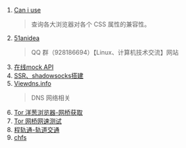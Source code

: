 1. [Can i use](http://caniuse.com) 
   > 查询各大浏览器对各个 CSS 属性的兼容性。
2. [51anidea](http://www.51anidea.com)
   > QQ 群（928186694）【Linux、计算机技术交流】网站
3. [在线mock API](https://www.eolinker.com/)
4. [SSR、shadowsocks搭建](https://www.flyzy2005.com)
5. [Viewdns.info](https://viewdns.info/)
   > DNS 网络相关
6. [Tor 洋葱浏览器-网桥获取](https://bridges.torproject.org/bridges?transport=obfs4)
7. [Tor 网桥网速测试](https://metrics.torproject.org/rs.html#search/)
8. [程轨通-轨道交通](https://mcmcrt.china-emu.cn)
9. [chfs](http://iscute.cn/chfs)